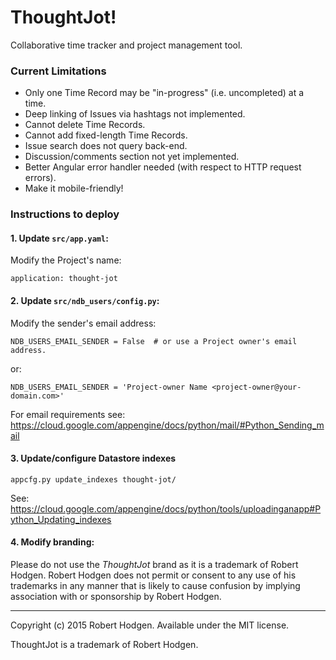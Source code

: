 # ThoughtJot!

Collaborative time tracker and project management tool.

### Current Limitations
- Only one Time Record may be "in-progress" (i.e. uncompleted) at a time.
- Deep linking of Issues via hashtags not implemented.
- Cannot delete Time Records.
- Cannot add fixed-length Time Records.
- Issue search does not query back-end.
- Discussion/comments section not yet implemented.
- Better Angular error handler needed (with respect to HTTP request errors).
- Make it mobile-friendly!

### Instructions to deploy

#### 1. Update `src/app.yaml`:

Modify the Project's name:


```
application: thought-jot
```

#### 2. Update `src/ndb_users/config.py`:

Modify the sender's email address:

```
NDB_USERS_EMAIL_SENDER = False  # or use a Project owner's email address.
```

or:

```
NDB_USERS_EMAIL_SENDER = 'Project-owner Name <project-owner@your-domain.com>'
```

For email requirements see: https://cloud.google.com/appengine/docs/python/mail/#Python_Sending_mail

#### 3. Update/configure Datastore indexes

```
appcfg.py update_indexes thought-jot/
```

See: https://cloud.google.com/appengine/docs/python/tools/uploadinganapp#Python_Updating_indexes

#### 4. Modify branding:

Please do not use the _ThoughtJot_ brand as it is a trademark of Robert Hodgen. Robert Hodgen does not permit or consent to any use of his trademarks in any manner that is likely to cause confusion by implying association with or sponsorship by Robert Hodgen.

----

Copyright (c) 2015 Robert Hodgen. Available under the MIT license.

ThoughtJot is a trademark of Robert Hodgen.
